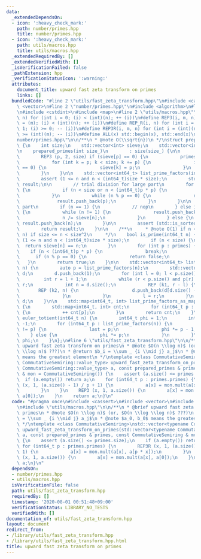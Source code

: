 ```yaml
---
data:
  _extendedDependsOn:
  - icon: ':heavy_check_mark:'
    path: number/primes.hpp
    title: number/primes.hpp
  - icon: ':heavy_check_mark:'
    path: utils/macros.hpp
    title: utils/macros.hpp
  _extendedRequiredBy: []
  _extendedVerifiedWith: []
  _isVerificationFailed: false
  _pathExtension: hpp
  _verificationStatusIcon: ':warning:'
  attributes:
    document_title: upward fast zeta transform on primes
    links: []
  bundledCode: "#line 2 \"utils/fast_zeta_transform.hpp\"\n#include <cassert>\n#include\
    \ <vector>\n#line 2 \"number/primes.hpp\"\n#include <algorithm>\n#line 4 \"number/primes.hpp\"\
    \n#include <cstdint>\n#include <map>\n#line 2 \"utils/macros.hpp\"\n#define REP(i,\
    \ n) for (int i = 0; (i) < (int)(n); ++ (i))\n#define REP3(i, m, n) for (int i\
    \ = (m); (i) < (int)(n); ++ (i))\n#define REP_R(i, n) for (int i = (int)(n) -\
    \ 1; (i) >= 0; -- (i))\n#define REP3R(i, m, n) for (int i = (int)(n) - 1; (i)\
    \ >= (int)(m); -- (i))\n#define ALL(x) std::begin(x), std::end(x)\n#line 8 \"\
    number/primes.hpp\"\n\n/**\n * @note O(\\sqrt{n})\n */\nstruct prepared_primes\
    \ {\n    int size;\n    std::vector<int> sieve;\n    std::vector<int> primes;\n\
    \n    prepared_primes(int size_)\n        : size(size_) {\n\n        sieve.resize(size);\n\
    \        REP3 (p, 2, size) if (sieve[p] == 0) {\n            primes.push_back(p);\n\
    \            for (int k = p; k < size; k += p) {\n                if (sieve[k]\
    \ == 0) {\n                    sieve[k] = p;\n                }\n            }\n\
    \        }\n    }\n\n    std::vector<int64_t> list_prime_factors(int64_t n) {\n\
    \        assert (1 <= n and n < (int64_t)size * size);\n        std::vector<int64_t>\
    \ result;\n\n        // trial division for large part\n        for (int p : primes)\
    \ {\n            if (n < size or n < (int64_t)p * p) {\n                break;\n\
    \            }\n            while (n % p == 0) {\n                n /= p;\n  \
    \              result.push_back(p);\n            }\n        }\n\n        // small\
    \ part\n        if (n == 1) {\n            // nop\n        } else if (n < size)\
    \ {\n            while (n != 1) {\n                result.push_back(sieve[n]);\n\
    \                n /= sieve[n];\n            }\n        } else {\n           \
    \ result.push_back(n);\n        }\n\n        assert (std::is_sorted(ALL(result)));\n\
    \        return result;\n    }\n\n    /**\n     * @note O(1) if n < size; O(sqrt\
    \ n) if size <= n < size^2\n     */\n    bool is_prime(int64_t n) {\n        assert\
    \ (1 <= n and n < (int64_t)size * size);\n        if (n < size) {\n          \
    \  return sieve[n] == n;\n        }\n        for (int p : primes) {\n        \
    \    if (n < (int64_t)p * p) {\n                break;\n            }\n      \
    \      if (n % p == 0) {\n                return false;\n            }\n     \
    \   }\n        return true;\n    }\n\n    std::vector<int64_t> list_all_factors(int64_t\
    \ n) {\n        auto p = list_prime_factors(n);\n        std::vector<int64_t>\
    \ d;\n        d.push_back(1);\n        for (int l = 0; l < p.size(); ) {\n   \
    \         int r = l + 1;\n            while (r < p.size() and p[r] == p[l]) ++\
    \ r;\n            int n = d.size();\n            REP (k1, r - l) {\n         \
    \       REP (k2, n) {\n                    d.push_back(d[d.size() - n] * p[l]);\n\
    \                }\n            }\n            l = r;\n        }\n        return\
    \ d;\n    }\n\n    std::map<int64_t, int> list_prime_factors_as_map(int64_t n)\
    \ {\n        std::map<int64_t, int> cnt;\n        for (int64_t p : list_prime_factors(n))\
    \ {\n            ++ cnt[p];\n        }\n        return cnt;\n    }\n\n    int64_t\
    \ euler_totient(int64_t n) {\n        int64_t phi = 1;\n        int64_t last =\
    \ -1;\n        for (int64_t p : list_prime_factors(n)) {\n            if (last\
    \ != p) {\n                last = p;\n                phi *= p - 1;\n        \
    \    } else {\n                phi *= p;\n            }\n        }\n        return\
    \ phi;\n    }\n};\n#line 6 \"utils/fast_zeta_transform.hpp\"\n\n/**\n * @brief\
    \ upward fast zeta transform on primes\n * @note $O(n \\log n)$ (or, $O(n \\log\
    \ \\log n)$ ???)\n * @return $b_i = \\sum _ {i \\mid j} a_j$\n * @note $a_0, b_0$\
    \ means the greatest element\n */\ntemplate <class CommutativeSemiring>\nstd::vector<typename\
    \ CommutativeSemiring::value_type> upward_fast_zeta_transform_on_primes(std::vector<typename\
    \ CommutativeSemiring::value_type> a, const prepared_primes & primes, const CommutativeSemiring\
    \ & mon = CommutativeSemiring()) {\n    assert (a.size() <= primes.size);\n  \
    \  if (a.empty()) return a;\n    for (int64_t p : primes.primes) {\n        REP3R\
    \ (x, 1, (a.size() - 1) / p + 1) {\n            a[x] = mon.mult(a[x], a[p * x]);\n\
    \        }\n    }\n    REP3 (x, 1, a.size()) {\n        a[x] = mon.mult(a[x],\
    \ a[0]);\n    }\n    return a;\n}\n"
  code: "#pragma once\n#include <cassert>\n#include <vector>\n#include \"number/primes.hpp\"\
    \n#include \"utils/macros.hpp\"\n\n/**\n * @brief upward fast zeta transform on\
    \ primes\n * @note $O(n \\log n)$ (or, $O(n \\log \\log n)$ ???)\n * @return $b_i\
    \ = \\sum _ {i \\mid j} a_j$\n * @note $a_0, b_0$ means the greatest element\n\
    \ */\ntemplate <class CommutativeSemiring>\nstd::vector<typename CommutativeSemiring::value_type>\
    \ upward_fast_zeta_transform_on_primes(std::vector<typename CommutativeSemiring::value_type>\
    \ a, const prepared_primes & primes, const CommutativeSemiring & mon = CommutativeSemiring())\
    \ {\n    assert (a.size() <= primes.size);\n    if (a.empty()) return a;\n   \
    \ for (int64_t p : primes.primes) {\n        REP3R (x, 1, (a.size() - 1) / p +\
    \ 1) {\n            a[x] = mon.mult(a[x], a[p * x]);\n        }\n    }\n    REP3\
    \ (x, 1, a.size()) {\n        a[x] = mon.mult(a[x], a[0]);\n    }\n    return\
    \ a;\n}\n"
  dependsOn:
  - number/primes.hpp
  - utils/macros.hpp
  isVerificationFile: false
  path: utils/fast_zeta_transform.hpp
  requiredBy: []
  timestamp: '2020-08-01 00:51:48+09:00'
  verificationStatus: LIBRARY_NO_TESTS
  verifiedWith: []
documentation_of: utils/fast_zeta_transform.hpp
layout: document
redirect_from:
- /library/utils/fast_zeta_transform.hpp
- /library/utils/fast_zeta_transform.hpp.html
title: upward fast zeta transform on primes
---
```

